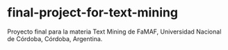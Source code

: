 # final-project-for-text-mining
Proyecto final para la materia Text Mining de FaMAF, Universidad Nacional de Córdoba, Córdoba, Argentina.
